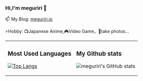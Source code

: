 ### Hi,I'm meguriri 👋


📫 My Blog: [meguriri.io](https://meguriri.github.io/) 

⚡Hobby: 📺Japanese Anime,🎮Video Game，📸take photos...
<!--
**meguriri/meguriri** is a ✨ _special_ ✨ repository because its `README.md` (this file) appears on your GitHub profile.

Here are some ideas to get you started:

- 🔭 I’m currently working on ...
- 🌱 I’m currently learning ...
- 👯 I’m looking to collaborate on ...
- 🤔 I’m looking for help with ...
- 💬 Ask me about ...
- 📫 How to reach me: ...
- 😄 Pronouns: ...
- ⚡ Fun fact: ...
-->
<html>
    <table style="margin-left: auto; margin-right: auto;">
        <tr>
            <td>
               
 ### Most Used Languages 
[![Top Langs](https://github-readme-stats.vercel.app/api/top-langs/?username=meguriri&layout=compact)](https://github.com/meguriri/github-readme-stats)
            </td>
            <td>
               
 ### My Github stats 
![meguriri's GitHub stats](https://github-readme-stats.vercel.app/api?username=meguriri&show_icons=true)
            </td>
        </tr>
    </table>
</html>
